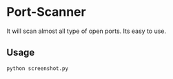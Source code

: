 # Port-Scanner
It will scan almost all type of open ports. Its easy to use.

## Usage
`python screenshot.py`
